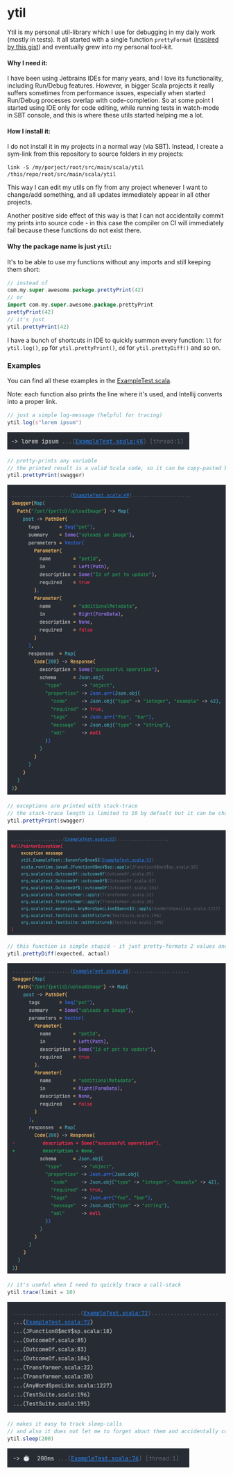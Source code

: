 # ytil

Ytil is my personal util-library which I use for debugging in my daily work (mostly in tests). It all started with 
a single function `prettyFormat` ([inspired by this gist](https://gist.github.com/carymrobbins/7b8ed52cd6ea186dbdf8)) 
and eventually grew into my personal tool-kit.

#### Why I need it:
I have been using Jetbrains IDEs for many years, and I love its functionality, including Run/Debug features.
However, in bigger Scala projects it really suffers sometimes from performance issues, especially when started Run/Debug
processes overlap with code-completion. So at some point I started using IDE only for code editing, while running tests
in watch-mode in SBT console, and this is where these utils started helping me a lot.

#### How I install it:
I do not install it in my projects in a normal way (via SBT). 
Instead, I create a sym-link from this repository to source folders in my projects:
```shell
link -S /my/porject/root/src/main/scala/ytil /this/repo/root/src/main/scala/ytil
```
This way I can edit my utils on fly from any project whenever I want to change/add something, and all updates immediately
appear in all other projects.

Another positive side effect of this way is that I can not accidentally commit my prints into source code - 
in this case the compiler on CI will immediately fail because these functions do not exist there.

#### Why the package name is just `ytil`:
It's to be able to use my functions without any imports and still keeping them short:
```scala
// instead of
com.my.super.awesome.package.prettyPrint(42)
// or
import com.my.super.awesome.package.prettyPrint
prettyPrint(42)
// it's just
ytil.prettyPrint(42)
```
I have a bunch of shortcuts in IDE to quickly summon every function:
`ll` for `ytil.log()`, `pp` for `ytil.prettyPrint()`, `dd` for `ytil.prettyDiff()` and so on.

### Examples
You can find all these examples in the [ExampleTest.scala](./src/test/scala/ytil/ExampleTest.scala).

Note: each function also prints the line where it's used, and Intellij converts into a proper link. 
```scala
// just a simple log-message (helpful for tracing)
ytil.log(s"lorem ipsum")
```
![log](./doc/screenshot/log.png)
```scala
// pretty-prints any variable
// the printed result is a valid Scala code, so it can be copy-pasted back to editor 
ytil.prettyPrint(swagger)
```
![log](./doc/screenshot/prettyPrint.png)
```scala
// exceptions are printed with stack-trace
// the stack-trace length is limited to 10 by default but it can be changed via render-params 
ytil.prettyPrint(swagger)
```
![log](./doc/screenshot/prettyPrintException.png)
```scala
// this function is simple stupid - it just pretty-formats 2 values and then calculates the diff line by line
ytil.prettyDiff(expected, actual)
```
![log](./doc/screenshot/prettyDiff.png)
```scala
// it's useful when I need to quickly trace a call-stack 
ytil.trace(limit = 10)
```
![log](./doc/screenshot/trace.png)
```scala
// makes it easy to track sleep-calls
// and also it does not let me to forget about them and accidentally commit
ytil.sleep(200)
```
![log](./doc/screenshot/sleep.png)